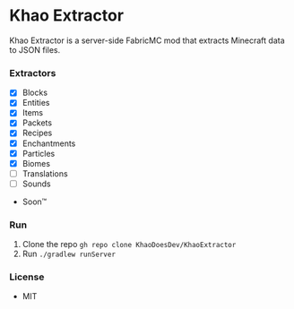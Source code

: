 # Khao Extractor
Khao Extractor is a server-side FabricMC mod that extracts Minecraft data to JSON files.

### Extractors
- [x] Blocks
- [x] Entities
- [x] Items
- [x] Packets
- [x] Recipes
- [x] Enchantments
- [x] Particles
- [x] Biomes
- [ ] Translations
- [ ] Sounds
- Soon™

### Run
1. Clone the repo `gh repo clone KhaoDoesDev/KhaoExtractor`
2. Run `./gradlew runServer`

### License
- MIT